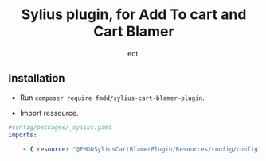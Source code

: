 <h1 align="center">Sylius plugin, for Add To cart and Cart Blamer</h1>

<p align="center"> ect.</p>

## Installation

* Run `composer require fmdd/sylius-cart-blamer-plugin`.

* Import ressource.
```yaml
#config/packages/_sylius.yaml
imports:
    ...
    - { resource: "@FMDDSyliusCartBlamerPlugin/Resources/config/config.yml"}
```

